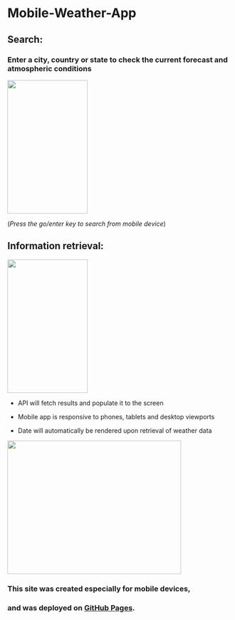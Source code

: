 # Mobile-Weather-App

## Search:
### Enter a city, country or state to check the current forecast and atmospheric conditions

 <img src="https://user-images.githubusercontent.com/38336934/78220757-57260700-747f-11ea-87cc-37f9c8125bf1.png" width="180" height="300"> 

(*Press the go/enter key to search from mobile device*) 

## Information retrieval:

<img src="https://user-images.githubusercontent.com/38336934/78220751-55f4da00-747f-11ea-9da4-0fcee8cff3bc.png" width="180" height="300">

- API will fetch results and populate it to the screen

- Mobile app is responsive to phones, tablets and desktop viewports

- Date will automatically be rendered upon retrieval of weather data

<img src="https://user-images.githubusercontent.com/38336934/78221034-da475d00-747f-11ea-82b2-c169e3263ba1.png" width="390" height="300">

### This site was created especially for mobile devices,
### and was deployed on [GitHub Pages](https://fancystacks.github.io/Mobile-Weather-App/).